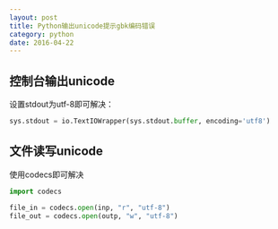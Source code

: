 ```yaml
---
layout: post
title: Python输出unicode提示gbk编码错误
category: python
date: 2016-04-22
---
```


## 控制台输出unicode

设置stdout为utf-8即可解决：

```python
sys.stdout = io.TextIOWrapper(sys.stdout.buffer, encoding='utf8')
```

## 文件读写unicode

使用codecs即可解决

```python
import codecs

file_in = codecs.open(inp, "r", "utf-8")
file_out = codecs.open(outp, "w", "utf-8")
```
